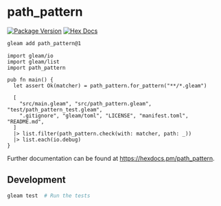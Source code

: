 # path_pattern

[![Package Version](https://img.shields.io/hexpm/v/path_pattern)](https://hex.pm/packages/path_pattern)
[![Hex Docs](https://img.shields.io/badge/hex-docs-ffaff3)](https://hexdocs.pm/path_pattern/)

```sh
gleam add path_pattern@1
```
```gleam
import gleam/io
import gleam/list
import path_pattern

pub fn main() {
  let assert Ok(matcher) = path_pattern.for_pattern("**/*.gleam")

  [
    "src/main.gleam", "src/path_pattern.gleam", "test/path_pattern_test.gleam",
    ".gitignore", "gleam/toml", "LICENSE", "manifest.toml", "README.md",
  ]
  |> list.filter(path_pattern.check(with: matcher, path: _))
  |> list.each(io.debug)
}

```

Further documentation can be found at <https://hexdocs.pm/path_pattern>.

## Development

```sh
gleam test  # Run the tests
```
